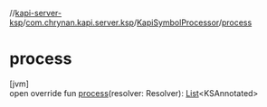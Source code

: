 //[kapi-server-ksp](../../../index.md)/[com.chrynan.kapi.server.ksp](../index.md)/[KapiSymbolProcessor](index.md)/[process](process.md)

# process

[jvm]\
open override fun [process](process.md)(resolver: Resolver): [List](https://kotlinlang.org/api/latest/jvm/stdlib/kotlin.collections/-list/index.html)&lt;KSAnnotated&gt;
